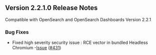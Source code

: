 ## Version 2.2.1.0 Release Notes

Compatible with OpenSearch and OpenSearch Dashboards Version 2.2.1

### Bug Fixes
* Fixed high severity security issue : RCE vector in bundled Headless Chromium -[Issue](https://github.com/opensearch-project/dashboards-reports/security/advisories/GHSA-pm2x-4c64-x8g7) ([#431](https://github.com/opensearch-project/dashboards-reports/pull/431))

